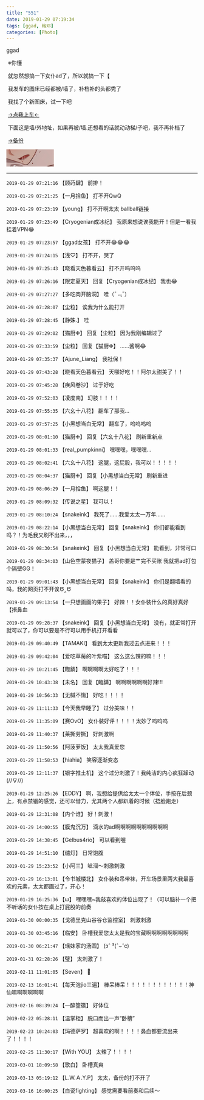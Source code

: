 ```yaml
---
title: "551"
date: 2019-01-29 07:19:34
tags: [ggad, 格邓]
categories: [Photo]
---
```


<p>ggad</p> 
<p>&nbsp;※你懂</p> 
<p>&nbsp;就忽然想搞一下女仆ad了，所以就搞一下【</p> 
<p>&nbsp;我发车的图床已经都被/墙了，补档补的头都秃了</p> 
<p>&nbsp;我找了个新图床，试一下吧</p> 
<p>&nbsp;<a rel="nofollow" href="https://images-wixmp-ed30a86b8c4ca887773594c2.wixmp.com/intermediary/f/d97cf4c4-1f95-4c79-9e66-10b31d5fac97/dcybw1h-7a208d5d-62fe-444b-bafc-3a43006acf81.jpg" target="_blank"  >→点我上车←</a></p> 
<p>&nbsp;下面这是墙/外地址，如果再被/墙.还想看的话就动动梯/子吧，我不再补档了</p> 
<p>&nbsp;<a rel="nofollow" href="https://telegra.ph/file/179a8ff0249618be8e14b.jpg" target="_blank"  >→备份</a></p>

![](https://raw.githubusercontent.com/alicewish/meowchain247/master/img_cVZNdzJtQk9JV2RZRFJPak1wQXgwVjRCVHJLVEVRcUx3Ykk0b1RWWk5CaFducm94aTh0dmhRPT0.png)

---

`2019-01-29 07:21:16` 【顾莳肆】 前排！

`2019-01-29 07:21:25` 【一月拾鱼】 打不开QwQ

`2019-01-29 07:23:19` 【young】 打不开啊太太 ballball链接

`2019-01-29 07:23:49` 【Cryogenian成冰纪】 我原来想说诶我能开！但是一看我挂着VPN😂

`2019-01-29 07:23:57` 【ggad女孩】 打不开😂😂😂

`2019-01-29 07:24:15` 【浅♡】 打不开，哭了

`2019-01-29 07:25:43` 【晓看天色暮看云】 打不开呜呜呜

`2019-01-29 07:26:16` 【限定夏天】 回复【Cryogenian成冰纪】 我也😂

`2019-01-29 07:27:27` 【多吃肉开脑洞】 哇（¯﹃¯）

`2019-01-29 07:28:07` 【尘粒】 诶我为什么能打开

`2019-01-29 07:28:45` 【静姝.】 哇

`2019-01-29 07:29:02` 【猫厨✙】 回复【尘粒】 因为我刚编辑过了

`2019-01-29 07:33:59` 【尘粒】 回复【猫厨✙】 ……酱啊😂

`2019-01-29 07:35:37` 【Ajune\_Liang】 我社保！

`2019-01-29 07:43:28` 【晓看天色暮看云】 天哪好吃！！阿尔太甜美了！！

`2019-01-29 07:45:28` 【疾风卷沙】 过于好吃

`2019-01-29 07:52:03` 【凌度南】 幻肢！！！！

`2019-01-29 07:55:35` 【六幺十八花】 翻车了那我…

`2019-01-29 07:57:25` 【小黑想当白无常】 翻车了，呜呜呜呜

`2019-01-29 08:01:10` 【猫厨✙】 回复【六幺十八花】 刷新重新点

`2019-01-29 08:01:33` 【real\_pumpkinni】 嘿嘿嘿，嘿嘿嘿...

`2019-01-29 08:02:41` 【六幺十八花】 这腿，这屁股，我可以！！！！！

`2019-01-29 08:04:37` 【猫厨✙】 回复【小黑想当白无常】 刷新重进

`2019-01-29 08:06:29` 【一月拾鱼】 啊这腿！！

`2019-01-29 08:09:32` 【传说之星】 我可以！

`2019-01-29 08:10:24` 【snakeink】 我死了……我爱太太一万年……

`2019-01-29 08:22:14` 【小黑想当白无常】 回复【snakeink】 你们都能看到吗？！为毛我又刷不出来，，，

`2019-01-29 08:30:54` 【snakeink】 回复【小黑想当白无常】 能看到，非常可口

`2019-01-29 08:34:03` 【山色空蒙夜猫子】 盖哥你要是艹完不买账 我就把ad打包个隔壁GG！

`2019-01-29 09:01:43` 【小黑想当白无常】 回复【snakeink】 你们是翻墙看的吗，我的网页打不开诶Ծ‸Ծ

`2019-01-29 09:13:54` 【一只想画画的果子】 好辣！！女仆装什么的真好真好【捂鼻血

`2019-01-29 09:28:37` 【snakeink】 回复【小黑想当白无常】 没有，就正常打开就可以了，你可以要是不行可以用手机打开看看

`2019-01-29 09:40:49` 【TAMAKI】 看到太太更新我过去点进来！！！

`2019-01-29 09:42:04` 【爱吃草莓的叶紫喵】 这么这么辣的嘛！！！

`2019-01-29 10:21:45` 【臨鏻】 啊啊啊啊太好吃了！！！

`2019-01-29 10:43:38` 【未名】 回复【臨鏻】 啊啊啊啊啊啊好辣!!!

`2019-01-29 10:56:33` 【无戫不慯】 好吃！！！！

`2019-01-29 11:11:33` 【今天我早睡了】 过分美味！！

`2019-01-29 11:35:09` 【赛OvO】 女仆装好评！！！！太妙了呜呜呜

`2019-01-29 11:40:37` 【莱撕劳撕】 好刺激啊

`2019-01-29 11:50:56` 【阿菠萝饭】 太太我真爱您

`2019-01-29 11:58:53` 【hiahia】 笑容逐渐变态

`2019-01-29 12:11:37` 【银字推土机】 这个过分刺激了！我纯洁的内心疯狂躁动(//∇//)

`2019-01-29 12:25:26` 【EDDY】 啊，我想给提供给太太一个体位，手按在后颈上，有点禁锢的感觉，还可以借力，尤其两个人都趴着的时候（捂脸跑走）

`2019-01-29 12:31:08` 【内个谁】 好！刺激！

`2019-01-29 14:00:55` 【膜鬼沉万】 滴水的ad啊啊啊啊啊啊啊啊啊啊

`2019-01-29 14:38:45` 【Gelbus4rio】 可以看到喔

`2019-01-29 14:51:10` 【缱灯】 日常饱腹

`2019-01-29 15:23:52` 【小阿三】 呲溜～刺激刺激

`2019-01-29 16:13:01` 【令书城楼北】 女仆装和吊带袜，开车场景里两大我最喜欢的元素，太太都画过了，开心！

`2019-01-29 16:25:36` 【ω】 嘿嘿嘿~我敲喜欢的体位出现了！（可以脑补一个把不听话的女仆按在桌上打屁股的前奏

`2019-01-30 00:00:35` 【戈德里克山谷谷仓监控室】 刺激刺激

`2019-01-30 03:45:16` 【临安】 卧槽我爱您太太是我的宝藏啊啊啊啊啊啊啊啊

`2019-01-30 06:21:47` 【瑶妹家的汤圆】 (ɔˆ ³(ˆ⌣ˆc)

`2019-01-31 02:28:26` 【璧】 太刺激了！

`2019-02-11 11:01:05` 【Seven】 🙊

`2019-02-13 16:01:41` 【每天泡jio三遍】 棒呆棒呆！！！！！！！！！！！！神仙嘛啊啊啊啊啊

`2019-02-16 08:39:24` 【一醉箜篌】 好体位

`2019-02-22 05:28:11` 【温掌柜】 脱口而出一声“卧槽”

`2019-02-23 10:24:03` 【玛德萨罗】 超喜欢的啊！！！！鼻血都要流出来了！！！！

`2019-02-25 11:30:17` 【With YOU】 太辣了！！！！

`2019-03-01 18:09:58` 【歌白】 卧槽真爽

`2019-03-13 05:19:12` 【L.W.Ａ.Y.P】 太太，备份的打不开了

`2019-03-16 16:00:25` 【白瓷fighting】 感觉需要看前奏和后续～
